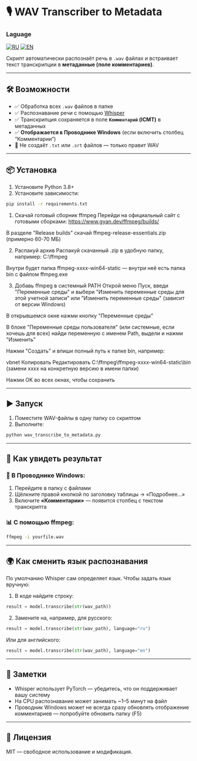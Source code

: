 # 🎙️ WAV Transcriber to Metadata

### Laguage
[![RU](https://img.shields.io/badge/lang-ru-red)](https://github.com/koonclsx/WAV-Transcriber-to-Metadata/blob/main/README.md)
[![EN](https://img.shields.io/badge/lang-en-green)](https://github.com/koonclsx/WAV-Transcriber-to-Metadata/blob/main/README.en.md)

Скрипт автоматически распознаёт речь в `.wav` файлах и встраивает текст транскрипции в **метаданные (поле комментариев)**.

---

## 🛠 Возможности

- ✅ Обработка всех `.wav` файлов в папке
- ✅ Распознавание речи с помощью [Whisper](https://github.com/openai/whisper)
- ✅ Транскрипция сохраняется в поле **`Комментарий` (ICMT)** в метаданных
- ✅ **Отображается в Проводнике Windows** (если включить столбец “Комментарии”)
- 🚫 Не создаёт `.txt` или `.srt` файлов — только правит WAV

---

## 📦 Установка

1. Установите Python 3.8+
2. Установите зависимости:

```bash
pip install -r requirements.txt
```

1. Скачай готовый сборник ffmpeg
Перейди на официальный сайт с готовыми сборками:
https://www.gyan.dev/ffmpeg/builds/

В разделе "Release builds" скачай ffmpeg-release-essentials.zip (примерно 60-70 МБ)

2. Распакуй архив
Распакуй скачанный .zip в удобную папку, например:
C:\ffmpeg

Внутри будет папка ffmpeg-xxxx-win64-static — внутри неё есть папка bin с файлом ffmpeg.exe

3. Добавь ffmpeg в системный PATH
Открой меню Пуск, введи "Переменные среды" и выбери "Изменить переменные среды для этой учетной записи" или "Изменить переменные среды" (зависит от версии Windows)

В открывшемся окне нажми кнопку "Переменные среды"

В блоке "Переменные среды пользователя" (или системные, если хочешь для всех) найди переменную с именем Path, выдели и нажми "Изменить"

Нажми "Создать" и впиши полный путь к папке bin, например:

vbnet
Копировать
Редактировать
C:\ffmpeg\ffmpeg-xxxx-win64-static\bin
(замени xxxx на конкретную версию в имени папки)

Нажми OK во всех окнах, чтобы сохранить

---

## ▶️ Запуск

1. Поместите WAV-файлы в одну папку со скриптом
2. Выполните:

```bash
python wav_transcribe_to_metadata.py
```

---

## 🧾 Как увидеть результат

### 📁 В Проводнике Windows:

1. Перейдите в папку с файлами
2. Щёлкните правой кнопкой по заголовку таблицы → «Подробнее...»
3. Включите **«Комментарии»** — появится столбец с текстом транскрипта

### 📊 С помощью ffmpeg:

```bash
ffmpeg -i yourfile.wav
```

---

## 🌍 Как сменить язык распознавания

По умолчанию Whisper сам определяет язык. Чтобы задать язык вручную:

1. В коде найдите строку:

```python
result = model.transcribe(str(wav_path))
```

2. Замените на, например, для русского:

```python
result = model.transcribe(str(wav_path), language="ru")
```

Или для английского:

```python
result = model.transcribe(str(wav_path), language="en")
```

---

## 📌 Заметки

- Whisper использует PyTorch — убедитесь, что он поддерживает вашу систему
- На CPU распознавание может занимать ~1–5 минут на файл
- Проводник Windows может не всегда сразу обновлять отображение комментариев — попробуйте обновить папку (F5)

---

## 📜 Лицензия

MIT — свободное использование и модификация.
